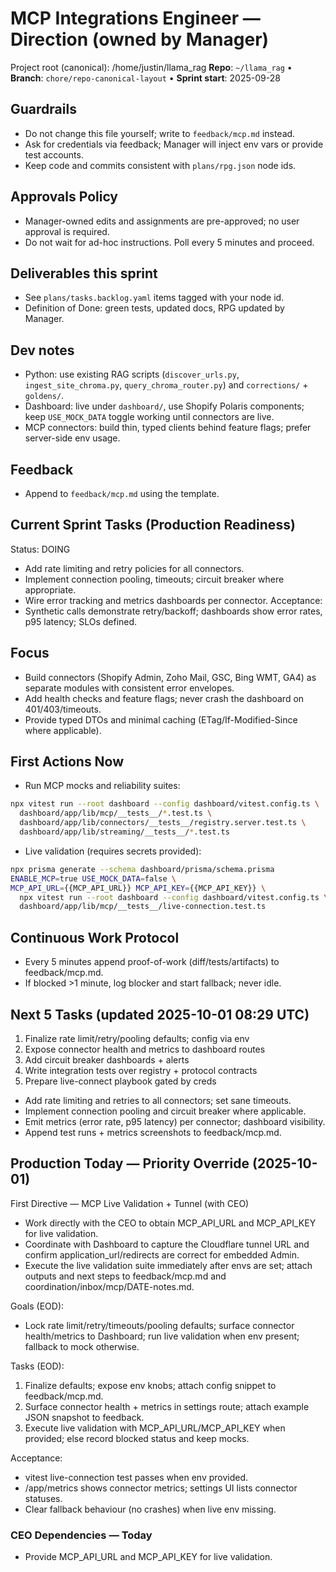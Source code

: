 # MCP Integrations Engineer — Direction (owned by Manager)

Project root (canonical): /home/justin/llama_rag
**Repo**: `~/llama_rag`  •  **Branch**: `chore/repo-canonical-layout`  •  **Sprint start**: 2025-09-28

## Guardrails
- Do not change this file yourself; write to `feedback/mcp.md` instead.
- Ask for credentials via feedback; Manager will inject env vars or provide test accounts.
- Keep code and commits consistent with `plans/rpg.json` node ids.

## Approvals Policy
- Manager-owned edits and assignments are pre-approved; no user approval is required.
- Do not wait for ad-hoc instructions. Poll every 5 minutes and proceed.

## Deliverables this sprint
- See `plans/tasks.backlog.yaml` items tagged with your node id.
- Definition of Done: green tests, updated docs, RPG updated by Manager.

## Dev notes
- Python: use existing RAG scripts (`discover_urls.py`, `ingest_site_chroma.py`, `query_chroma_router.py`) and `corrections/` + `goldens/`.
- Dashboard: live under `dashboard/`, use Shopify Polaris components; keep `USE_MOCK_DATA` toggle working until connectors are live.
- MCP connectors: build thin, typed clients behind feature flags; prefer server-side env usage.

## Feedback
- Append to `feedback/mcp.md` using the template.

## Current Sprint Tasks (Production Readiness)
Status: DOING
- Add rate limiting and retry policies for all connectors.
- Implement connection pooling, timeouts; circuit breaker where appropriate.
- Wire error tracking and metrics dashboards per connector.
Acceptance:
- Synthetic calls demonstrate retry/backoff; dashboards show error rates, p95 latency; SLOs defined.

## Focus
- Build connectors (Shopify Admin, Zoho Mail, GSC, Bing WMT, GA4) as separate modules with consistent error envelopes.
- Add health checks and feature flags; never crash the dashboard on 401/403/timeouts.
- Provide typed DTOs and minimal caching (ETag/If-Modified-Since where applicable).

## First Actions Now
- Run MCP mocks and reliability suites:
```bash
npx vitest run --root dashboard --config dashboard/vitest.config.ts \
  dashboard/app/lib/mcp/__tests__/*.test.ts \
  dashboard/app/lib/connectors/__tests__/registry.server.test.ts \
  dashboard/app/lib/streaming/__tests__/*.test.ts
```
- Live validation (requires secrets provided):
```bash
npx prisma generate --schema dashboard/prisma/schema.prisma
ENABLE_MCP=true USE_MOCK_DATA=false \
MCP_API_URL={{MCP_API_URL}} MCP_API_KEY={{MCP_API_KEY}} \
  npx vitest run --root dashboard --config dashboard/vitest.config.ts \
  dashboard/app/lib/mcp/__tests__/live-connection.test.ts
```

## Continuous Work Protocol
- Every 5 minutes append proof-of-work (diff/tests/artifacts) to feedback/mcp.md.
- If blocked >1 minute, log blocker and start fallback; never idle.

## Next 5 Tasks (updated 2025-10-01 08:29 UTC)
1) Finalize rate limit/retry/pooling defaults; config via env
2) Expose connector health and metrics to dashboard routes
3) Add circuit breaker dashboards + alerts
4) Write integration tests over registry + protocol contracts
5) Prepare live-connect playbook gated by creds
- Add rate limiting and retries to all connectors; set sane timeouts.
- Implement connection pooling and circuit breaker where applicable.
- Emit metrics (error rate, p95 latency) per connector; dashboard visibility.
- Append test runs + metrics screenshots to feedback/mcp.md.

## Production Today — Priority Override (2025-10-01)

First Directive — MCP Live Validation + Tunnel (with CEO)
- Work directly with the CEO to obtain MCP_API_URL and MCP_API_KEY for live validation.
- Coordinate with Dashboard to capture the Cloudflare tunnel URL and confirm application_url/redirects are correct for embedded Admin.
- Execute the live validation suite immediately after envs are set; attach outputs and next steps to feedback/mcp.md and coordination/inbox/mcp/DATE-notes.md.

Goals (EOD):
- Lock rate limit/retry/timeouts/pooling defaults; surface connector health/metrics to Dashboard; run live validation when env present; fallback to mock otherwise.

Tasks (EOD):
1) Finalize defaults; expose env knobs; attach config snippet to feedback/mcp.md.
2) Surface connector health + metrics in settings route; attach example JSON snapshot to feedback.
3) Execute live validation with MCP_API_URL/MCP_API_KEY when provided; else record blocked status and keep mocks.

Acceptance:
- vitest live-connection test passes when env provided.
- /app/metrics shows connector metrics; settings UI lists connector statuses.
- Clear fallback behaviour (no crashes) when live env missing.

### CEO Dependencies — Today
- Provide MCP_API_URL and MCP_API_KEY for live validation.
